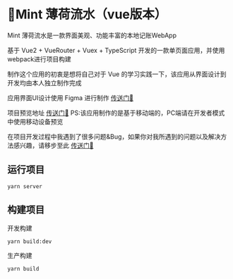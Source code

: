 
# 🌿Mint 薄荷流水（vue版本）

Mint 薄荷流水是一款界面美观、功能丰富的本地记账WebApp

基于 Vue2 + VueRouter + Vuex + TypeScript 开发的一款单页面应用，并使用webpack进行项目构建

制作这个应用的初衷是想将自己对于 Vue 的学习实践一下，该应用从界面设计到开发均由本人独立制作完成

应用界面UI设计使用 Figma 进行制作 [传送门🚀](https://www.figma.com/file/0Sq4AXAqFWDlxJUYmK44XN/Mint)

项目预览地址 [传送门🚀](https://alierq.github.io/Mint-vue-pages/)  PS:该应用制作的是基于移动端的，PC端请在开发者模式中使用移动设备预览

在项目开发过程中我遇到了很多问题&Bug，如果你对我所遇到的问题以及解决方法感兴趣，请移步至此 [传送门🚀](https://alierq.space/posts/9da4b10b.html)

## 运行项目
```
yarn server
```

## 构建项目
开发构建
```
yarn build:dev
```
生产构建
```
yarn build
```
